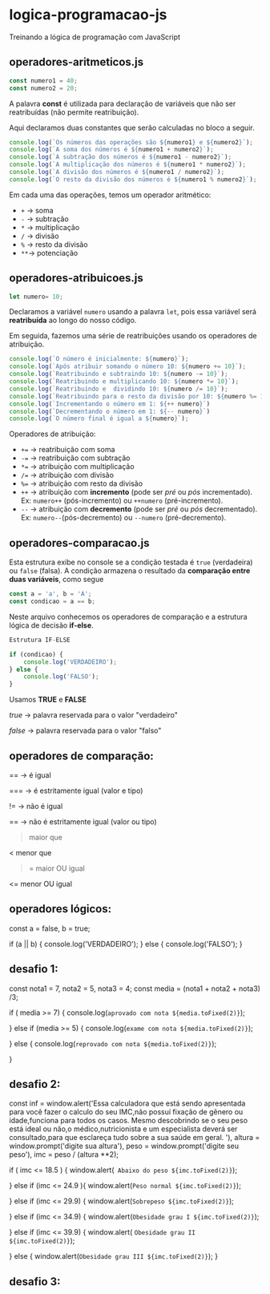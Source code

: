 # logica-programacao-js
Treinando a lógica de programação com JavaScript

## operadores-aritmeticos.js

~~~js
const numero1 = 40;
const numero2 = 20;
~~~

A palavra **const** é utilizada para declaração de variáveis que não ser reatribuídas (não permite reatribuição).

Aqui declaramos duas constantes que serão calculadas no bloco a seguir.

~~~js
console.log(`Os números das operações são ${numero1} e ${numero2}`);
console.log(`A soma dos números é ${numero1 + numero2}`);
console.log(`A subtração dos números é ${numero1 - numero2}`);
console.log(`A multiplicação dos números é ${numero1 * numero2}`);
console.log(`A divisão dos números é ${numero1 / numero2}`);
console.log(`O resto da divisão dos números é ${numero1 % numero2}`);
~~~

Em cada uma das operações, temos um operador aritmético:

* `+` -> soma
* `-` -> subtração
* `*` -> multiplicação
* `/` -> divisão
* `%` -> resto da divisão
* `**`-> potenciação

## operadores-atribuicoes.js

~~~js
let numero= 10;
~~~

Declaramos a variável `numero` usando a palavra `let`, pois essa variável será **reatribuída** ao longo do  nosso código.

Em seguida, fazemos uma série de reatribuições usando os operadores de atribuição.

~~~js
console.log(`O número é inicialmente: ${numero}`);
console.log(`Após atribuir somando o número 10: ${numero += 10}`);
console.log(`Reatribuindo e subtraindo 10: ${numero -= 10}`);
console.log(`Reatribuindo e multiplicando 10: ${numero *= 10}`);
console.log(`Reatribuindo e  dividindo 10: ${numero /= 10}`);
console.log(`Reatribuindo para o resto da divisão por 10: ${numero %= 10}`)
console.log(`Incrementando o número em 1: ${++ numero}`)
console.log(`Decrementando o número em 1: ${-- numero}`)
console.log(`O número final é igual a ${numero}`);
~~~

Operadores de atribuição:

* `+=` -> reatribuição com soma
* `-=` -> reatribuição com subtração
* `*=` -> atribuição com multiplicação
* `/=` -> atribuição com divisão
* `%=` -> atribuição com resto da divisão
* `++` -> atribuição com **incremento** (pode ser *pré* ou *pós* incrementado). Ex: `numero++` (pós-incremento) ou `++numero` (pré-incremento).
* `--` -> atribuição com **decremento** (pode ser *pré* ou *pós* decrementado). Ex: `numero--`(pós-decremento) ou `--numero` (pré-decremento).

## operadores-comparacao.js

Esta estrutura exibe no console se a condição testada é `true` (verdadeira) ou `false` (falsa). A condição armazena o resultado da **comparação entre duas variáveis**, como segue



~~~js 
const a = 'a', b = 'A';
const condicao = a == b;
~~~


Neste arquivo conhecemos os operadores de comparação e a estrutura lógica de decisão **if-else**.

~~~js
Estrutura IF-ELSE

if (condicao) { 
    console.log('VERDADEIRO');
} else {
    console.log('FALSO');
}
~~~

Usamos **TRUE** e **FALSE**

*true* -> palavra reservada para o valor "verdadeiro"

*false*  -> palavra reservada para o valor "falso"



## operadores de comparação:

 == -> é igual

 === -> é estritamente igual (valor e tipo)

 != -> não é igual

 == -> não é estritamente igual (valor ou tipo)

 > maior que

 < menor que

 >= maior OU igual

 <= menor OU igual


 ## operadores lógicos:
const a = false, b = true;

if (a || b) {
    console.log('VERDADEIRO');
} else {
    console.log('FALSO');
}




## desafio 1:
 const  nota1 = 7, nota2 = 5, nota3 = 4;
const media = (nota1 + nota2 + nota3) /3;



if ( media >= 7) {
    console.log(`aprovado com nota ${media.toFixed(2)}`);
   
} else if (media >= 5) {
    console.log(`exame com nota ${media.toFixed(2)}`);
    
} else  {
    console.log(`reprovado com nota ${media.toFixed(2)}`);
    
}


## desafio 2:

const 
      inf = window.alert('Essa calculadora que está sendo apresentada para você fazer o calculo do seu IMC,não possuí fixação de gênero ou idade,funciona para todos os casos. Mesmo descobrindo se o seu peso está ideal ou não,o médico,nutricionista e um especialista deverá ser consultado,para que esclareça tudo sobre a sua saúde em geral. '),
      altura =  window.prompt('digite sua altura'),
      peso = window.prompt('digite seu peso'), 
      imc = peso / (altura **2);

      
if ( imc <= 18.5 ) {
        window.alert(` Abaixo do peso ${imc.toFixed(2)}`);

} else if (imc <= 24.9 ){
    window.alert(`Peso normal ${imc.toFixed(2)}`);

} else if (imc <= 29.9) {
    window.alert(`Sobrepeso ${imc.toFixed(2)}`);

} else if (imc <= 34.9) {
    window.alert(`Obesidade grau I ${imc.toFixed(2)}`);

} else  if (imc <= 39.9) {
    window.alert( `Obesidade grau II ${imc.toFixed(2)}`);

} else  {
    window.alert(`Obesidade grau III ${imc.toFixed(2)}`);
}

## desafio 3:

